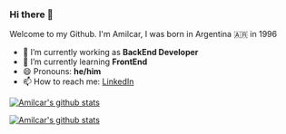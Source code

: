 ### Hi there 👋

Welcome to my Github. I'm Amilcar, I was born in Argentina 🇦🇷 in 1996

- 🔭 I’m currently working as **BackEnd Developer**
- 🌱 I’m currently learning **FrontEnd**
- 😄 Pronouns: **he/him**
- 📫 How to reach me: [LinkedIn](https://www.linkedin.com/in/amilcar-cattaneo/)

 
[![Amilcar's github stats](https://github-readme-stats.vercel.app/api?username=amilcarcattaneo&theme=default&show_icons=true&count_private=true)](https://github.com/anuraghazra/github-readme-stats)

[![Amilcar's github stats](https://github-readme-stats.vercel.app/api/top-langs?username=amilcarcattaneo&layout=compact&count_private=true)](https://github.com/anuraghazra/github-readme-stats)
